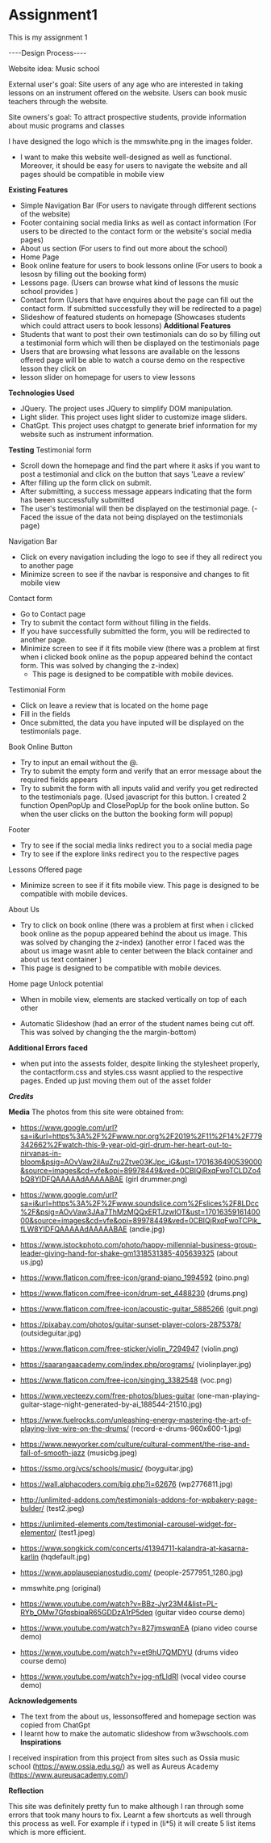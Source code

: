 # Assignment1

This is my assignment 1

----Design Process----

Website idea: Music school

External user's goal: Site users of any age who are interested in taking lessons on an instrument offered on the website. Users can book music teachers through the website.

Site owners's goal: To attract prospective students, provide information about music programs and classes

I have designed the logo which is the mmswhite.png in the images folder.

- I want to make this website well-designed as well as functional. Moreover, it should be easy for users to navigate the website and all pages should be compatible in mobile view

**Existing Features**

- Simple Navigation Bar (For users to navigate through different sections of the website)
- Footer containing social media links as well as contact information (For users to be directed to the contact form or the website's social media pages)
- About us section (For users to find out more about the school)
- Home Page
- Book online feature for users to book lessons online (For users to book a lesosn by filling out the booking form)
- Lessons page. (Users can browse what kind of lessons the music school provides )
- Contact form (Users that have enquires about the page can fill out the contact form. If submitted successfully they will be redirected to a page)
- Slideshow of featured students on homepage (Showcases students which could attract users to book lessons)
  **Additional Features**
- Students that want to post their own testimonials can do so by filling out a testimonial form which will then be displayed on the testimonials page
- Users that are browsing what lessons are available on the lessons offered page will be able to watch a course demo on the respective lesson they click on
- lesson slider on homepage for users to view lessons

**Technologies Used**

- JQuery. The project uses JQuery to simplify DOM manipulation.
- Light slider. This project uses light slider to customize image sliders.
- ChatGpt. This project uses chatgpt to generate brief information for my website such as instrument information.

**Testing**
Testimonial form

- Scroll down the homepage and find the part where it asks if you want to post a testimonial and click on the button that says 'Leave a review'
- After filling up the form click on submit.
- After submitting, a success message appears indicating that the form has beeen successfully submitted
- The user's testimonial will then be displayed on the testimonial page.
  (- Faced the issue of the data not being displayed on the testimonials page)

Navigation Bar

- Click on every navigation including the logo to see if they all redirect you to another page
- Minimize screen to see if the navbar is responsive and changes to fit mobile view

Contact form

- Go to Contact page
- Try to submit the contact form without filling in the fields.
- If you have successfully submitted the form, you will be redirected to another page.
- Minimize screen to see if it fits mobile view
  (there was a problem at first when i clicked book online as the popup appeared behind the contact form.
  This was solved by changing the z-index)
  - This page is designed to be compatible with mobile devices.

Testimonial Form

- Click on leave a review that is located on the home page
- Fill in the fields
- Once submitted, the data you have inputed will be displayed on the testimonials page.

Book Online Button

- Try to input an email without the @.
- Try to submit the empty form and verify that an error message about the required fields appears
- Try to submit the form with all inputs valid and verify you get redirected to the testimonials page.
  (Used javascript for this button. I created 2 function OpenPopUp and ClosePopUp for the book online button. So when the user clicks on the button
  the booking form will popup)

Footer

- Try to see if the social media links redirect you to a social media page
- Try to see if the explore links redirect you to the respective pages

Lessons Offered page

- Minimize screen to see if it fits mobile view. This page is designed to be compatible with mobile devices.

About Us

- Try to click on book online
  (there was a problem at first when i clicked book online as the popup appeared behind the about us image.
  This was solved by changing the z-index)
  (another error I faced was the about us image wasnt able to center between the black container and about us text container )
- This page is designed to be compatible with mobile devices.

Home page Unlock potential

- When in mobile view, elements are stacked vertically on top of each other

- Automatic Slideshow
  (had an error of the student names being cut off. This was solved by changing the the margin-bottom)

**Additional Errors faced**

- when put into the assests folder, despite linking the stylesheet properly, the contactform.css and styles.css wasnt applied to the respective pages. Ended up just moving them out of the
  asset folder

**_Credits_**

**Media**
The photos from this site were obtained from:

- https://www.google.com/url?sa=i&url=https%3A%2F%2Fwww.npr.org%2F2019%2F11%2F14%2F779342662%2Fwatch-this-9-year-old-girl-drum-her-heart-out-to-nirvanas-in-bloom&psig=AOvVaw2ilAuZru2Ztve03KJpc_iG&ust=1701636490539000&source=images&cd=vfe&opi=89978449&ved=0CBIQjRxqFwoTCLDZo4bQ8YIDFQAAAAAdAAAAABAE (girl drummer.png)

- https://www.google.com/url?sa=i&url=https%3A%2F%2Fwww.soundslice.com%2Fslices%2F8LDcc%2F&psig=AOvVaw3JAa7ThMzMQQxERTJzwlOT&ust=1701635916140000&source=images&cd=vfe&opi=89978449&ved=0CBIQjRxqFwoTCPik_fLW8YIDFQAAAAAdAAAAABAE (andie.jpg)

- https://www.istockphoto.com/photo/happy-millennial-business-group-leader-giving-hand-for-shake-gm1318531385-405639325 (about us.jpg)

- https://www.flaticon.com/free-icon/grand-piano_1994592 (pino.png)

- https://www.flaticon.com/free-icon/drum-set_4488230 (drums.png)

- https://www.flaticon.com/free-icon/acoustic-guitar_5885266 (guit.png)

- https://pixabay.com/photos/guitar-sunset-player-colors-2875378/ (outsideguitar.jpg)

- https://www.flaticon.com/free-sticker/violin_7294947 (violin.png)

- https://saarangaacademy.com/index.php/programs/ (violinplayer.jpg)

- https://www.flaticon.com/free-icon/singing_3382548 (voc.png)

- https://www.vecteezy.com/free-photos/blues-guitar (one-man-playing-guitar-stage-night-generated-by-ai_188544-21510.jpg)

- https://www.fuelrocks.com/unleashing-energy-mastering-the-art-of-playing-live-wire-on-the-drums/ (record-e-drums-960x600-1.jpg)

- https://www.newyorker.com/culture/cultural-comment/the-rise-and-fall-of-smooth-jazz (musicbg.jpeg)

- https://ssmo.org/vcs/schools/music/ (boyguitar.jpg)

- https://wall.alphacoders.com/big.php?i=62676 (wp2776811.jpg)

- http://unlimited-addons.com/testimonials-addons-for-wpbakery-page-bulder/ (test2.jpeg)

- https://unlimited-elements.com/testimonial-carousel-widget-for-elementor/ (test1.jpeg)

- https://www.songkick.com/concerts/41394711-kalandra-at-kasarna-karlin (hqdefault.jpg)

- https://www.applausepianostudio.com/ (people-2577951_1280.jpg)

- mmswhite.png (original)

- https://www.youtube.com/watch?v=BBz-Jyr23M4&list=PL-RYb_OMw7GfqsbipaR65GDDzA1rP5deq (guitar video course demo)

- https://www.youtube.com/watch?v=827jmswqnEA (piano video course demo)

- https://www.youtube.com/watch?v=et9hU7QMDYU (drums video course demo)

- https://www.youtube.com/watch?v=jog-nfLldRI (vocal video course demo)

**Acknowledgements**

- The text from the about us, lessonsoffered and homepage section was copied from ChatGpt
- I learnt how to make the automatic slideshow from w3wschools.com
  **Inspirations**

I received inspiration from this project from sites such as Ossia music school (https://www.ossia.edu.sg/) as well as Aureus Academy (https://www.aureusacademy.com/)

**Reflection**

This site was definitely pretty fun to make although I ran through some errors that took many hours to fix. Learnt a few shortcuts as well through this process as well.
For example if i typed in (li\*5) it will create 5 list items which is more efficient.
